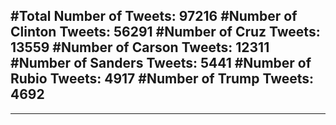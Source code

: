 #Total Number of Tweets: 97216 
#Number of Clinton Tweets: 56291
#Number of Cruz Tweets: 13559
#Number of Carson Tweets: 12311
#Number of Sanders Tweets: 5441
#Number of Rubio Tweets: 4917
#Number of Trump Tweets: 4692
---
---
